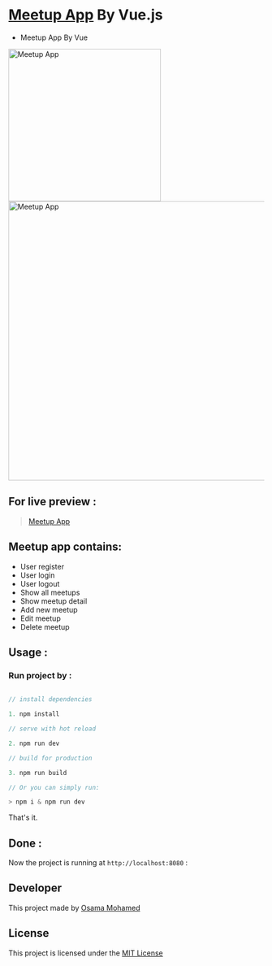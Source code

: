 # [Meetup App](https://osama-mohamed.github.io/meet_up_vue) By Vue.js
* Meetup App By Vue

[<img src="https://vuejs.org/images/logo.png" width="300" title="Meetup App" >](https://github.com/osama-mohamed)
[<img src="https://firebase.google.com/images/brand-guidelines/logo-standard.png" width="550" title="Meetup App">](https://github.com/osama-mohamed)


## For live preview :
> [Meetup App](https://osama-mohamed.github.io/meet_up_vue)


## Meetup app contains:
* User register 
* User login
* User logout 
* Show all meetups
* Show meetup detail
* Add new meetup
* Edit meetup
* Delete meetup


## Usage :
### Run project by :

``` vue.js

// install dependencies

1. npm install

// serve with hot reload

2. npm run dev

// build for production

3. npm run build

// Or you can simply run:

> npm i & npm run dev

```

That's it.

## Done :

Now the project is running at `http://localhost:8080` :


## Developer
This project made by [Osama Mohamed](https://www.linkedin.com/in/osama-mohamed-ms/)

## License
This project is licensed under the [MIT License](https://opensource.org/licenses/MIT)
